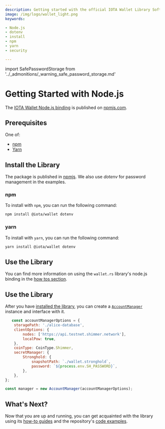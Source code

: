 ```yaml
---
description: Getting started with the official IOTA Wallet Library Software Node.js binding.
image: /img/logo/wallet_light.png
keywords:

- Node.js
- dotenv
- install
- npm
- yarn
- security

---
```

import SafePasswordStorage from '../_admonitions/_warning_safe_password_storage.md'

# Getting Started with Node.js

The [IOTA Wallet Node.js binding](https://www.npmjs.com/package/@iota/wallet) is published
on [npmjs.com](https://www.npmjs.com/).

<SafePasswordStorage />

## Prerequisites

One of:

* [npm](https://www.npmjs.com/)
* [Yarn](https://yarnpkg.com/)

## Install the Library

The package is published in [npmjs](https://www.npmjs.com/package/@iota/wallet). We also use _dotenv_ for password
management in the examples.

### npm

To install with `npm`, you can run the following command:

```bash
npm install @iota/wallet dotenv
```

### yarn

To install with `yarn`, you can run the following command:

```bash
yarn install @iota/wallet dotenv
```

## Use the Library

You can find more information on using the `wallet.rs` library's node.js binding in
the [how tos section](../libraries/nodejs/how_to/0_create_account.mdx).

## Use the Library

After you have [installed the library](#install-the-library), you can create
a [`AccountManager`](./../libraries/nodejs/references/classes/AccountManager.md)
instance and interface with it.

```javascript
   const accountManagerOptions = {
    storagePath: './alice-database',
    clientOptions: {
        nodes: ['https://api.testnet.shimmer.network'],
        localPow: true,
    },
    coinType: CoinType.Shimmer,
    secretManager: {
        Stronghold: {
            snapshotPath: `./wallet.stronghold`,
            password: `${process.env.SH_PASSWORD}`,
        },
    },
};

const manager = new AccountManager(accountManagerOptions);
```

## What's Next?

Now that you are up and running, you can get acquainted with the library using
its [how-to guides](../how_tos/00_run_how_tos.mdx) and the
repository's [code examples](https://github.com/iotaledger/wallet.rs/tree/develop/bindings/nodejs/examples).
